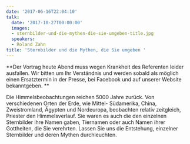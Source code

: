 ```yaml
---
date: '2017-06-16T22:04:10'
talk:
  date: '2017-10-27T00:00:00'
  images:
  - sternbilder-und-die-mythen-die-sie-umgeben-title.jpg
  speakers:
  - Roland Zahn
title: 'Sternbilder und die Mythen, die Sie umgeben '
---
```

**Der Vortrag heute Abend muss wegen Krankheit des Referenten leider ausfallen.   Wir bitten um Ihr Verständnis und werden sobald als möglich einen Ersatztermin in der Presse, bei Facebook und auf unserer Website bekanntgeben. **

Die Himmelsbeobachtungen reichen 5000 Jahre zurück.   Von verschiedenen Orten der Erde, wie Mittel- Südamerika, China, Zweistromland, Ägypten und Nordeuropa, beobachten relativ zeitgleich, Priester den Himmelsverlauf.   Sie waren es auch die den einzelnen Sternbilder ihre Namen gaben, Tiernamen oder auch Namen ihrer Gottheiten, die Sie verehrten.   Lassen Sie uns die Entstehung, einzelner Sternbilder und deren Mythen durchleuchten.

